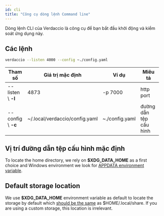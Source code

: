 ```yaml
---
id: cli
title: "Công cụ dòng lệnh Command line"
---
```

Dòng lệnh CLI của Verdaccio là công cụ để bạn bắt đầu khởi động và kiểm soát ứng dụng này.

## Các lệnh

```bash
verdaccio --listen 4000 --config ~./config.yaml
```

| Tham số            | Giá trị mặc định               | Ví dụ          | Miêu tả                |
| ------------------ | ------------------------------ | -------------- | ---------------------- |
| --listen \ **-l** | 4873                           | -p 7000        | http port              |
| --config \ **-c** | ~/.local/verdaccio/config.yaml | ~./config.yaml | đường dẫn tệp cấu hình |

## Vị trí đường dẫn tệp cấu hình mặc định

To locate the home directory, we rely on **$XDG_DATA_HOME** as a first choice and Windows environment we look for [APPDATA environment variable](https://www.howtogeek.com/318177/what-is-the-appdata-folder-in-windows/).

## Default storage location

We use **$XDG_DATA_HOME** environment variable as default to locate the storage by default which [should be the same](https://askubuntu.com/questions/538526/is-home-local-share-the-default-value-for-xdg-data-home-in-ubuntu-14-04) as $HOME/.local/share. If you are using a custom storage, this location is irrelevant.